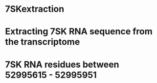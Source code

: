 # 7SKextraction
# Extracting 7SK RNA sequence from the transcriptome
# 7SK RNA residues between 52995615 - 52995951
